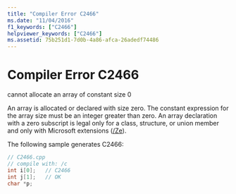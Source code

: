 ```yaml
---
title: "Compiler Error C2466"
ms.date: "11/04/2016"
f1_keywords: ["C2466"]
helpviewer_keywords: ["C2466"]
ms.assetid: 75b251d1-7d0b-4a86-afca-26adedf74486
---
```

# Compiler Error C2466

cannot allocate an array of constant size 0

An array is allocated or declared with size zero. The constant expression for the array size must be an integer greater than zero. An array declaration with a zero subscript is legal only for a class, structure, or union member and only with Microsoft extensions ([/Ze](../../build/reference/za-ze-disable-language-extensions.md)).

The following sample generates C2466:

```cpp
// C2466.cpp
// compile with: /c
int i[0];   // C2466
int j[1];   // OK
char *p;
```
